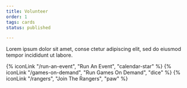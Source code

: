 ```yaml
---
title: Volunteer
order: 1
tags: cards
status: published

---
```

Lorem ipsum dolor sit amet, conse ctetur adipiscing elit, sed do eiusmod tempor incididunt ut labore.

{% iconLink "/run-an-event", "Run An Event", "calendar-star" %}
{% iconLink "/games-on-demand", "Run Games On Demand", "dice" %}
{% iconLink "/rangers", "Join The Rangers", "paw" %}